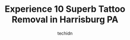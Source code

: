 ---
layout: ampstory
image: https://i0.wp.com/www.depkes.org/wp-content/uploads/2023/06/tattoo-removal-0-in-harrisburg-pa-1685815759.jpeg?resize=640,853
author: techidn
featured: false
description: Discover the impressive array of Tattoo Removal options in Harrisburg PA, where you can find 10 of the largest Tattoo Removal establishments in the area. From renowned classics to hidden gem
title: Experience 10 Superb Tattoo Removal in Harrisburg PA
cover:
   title: Experience 10 Superb Tattoo Removal in Harrisburg PA
   subtitle: Rickpate
   background: https://www.depkes.org/wp-content/uploads/2023/06/tattoo-removal-0-in-harrisburg-pa-1685815759.jpeg

pages: 
 - layout: thirds
   top: <h1>#1 717 Tattoo, Body Piercing, and Tattoo Removal Studio 2</h1>
   bottom: "<p>I took my 76 year old father here today to get his first tattoo! Christopher took excellent care of both me and my Dad as we got tattoos in rememberance of my baby sister</p>"
   background: https://www.depkes.org/wp-content/uploads/2023/06/tattoo-removal-1-in-harrisburg-pa-1685815760.jpeg
   backgroundblur: true
 - layout: thirds
   top: <h1>#2 Bella Medspa</h1>
   bottom: "<p>I went in for the first time today and the staff were so kind and courteous. The facility is very nice and clean. I had my first session for laser hair removal and Daniel</p>"
   background: https://www.depkes.org/wp-content/uploads/2023/06/tattoo-removal-2-in-harrisburg-pa-1685815760.jpeg
   cta:
      link: https://www.depkes.org/blog/experience-10-superb-tattoo-removal-in-harrisburg-pa/
      text: Experience 10 Superb Tattoo Removal in Harrisburg PA
 - layout: thirds
   top: <h1>#3 Red Beard Ink Tattoo & Body Piercing</h1>
   bottom: "<p>2312 Walnut St, Penbrook, PA 17103, United States</p>"
   background: https://www.depkes.org/wp-content/uploads/2023/06/tattoo-removal-3-in-harrisburg-pa-1685815761.jpeg
   cta:
      link: https://www.depkes.org/blog/experience-10-superb-tattoo-removal-in-harrisburg-pa/
      text: Experience 10 Superb Tattoo Removal in Harrisburg PA
 - layout: thirds
   top: <h1>#4 717 Tattoo, Body Piercing, & Tattoo Removal Studio 3</h1>
   bottom: "<p>6500 Carlisle Pike, Mechanicsburg, PA 17050, United States</p>"
   background: https://images.unsplash.com/photo-1574169208507-84376144848b?ixlib=rb-4.0.3&ixid=MnwxMjA3fDB8MHxwaG90by1wYWdlfHx8fGVufDB8fHx8&auto=format&fit=crop&w=640&h=853&q=80
   cta:
      link: https://www.depkes.org/blog/experience-10-superb-tattoo-removal-in-harrisburg-pa/
      text: Experience 10 Superb Tattoo Removal in Harrisburg PA
 - layout: thirds
   top: <h1>#5 Ego Ink Tattoo & Body Piercing Shop</h1>
   bottom: "<p>328 Market St, Lemoyne, PA 17043, United States</p>"
   background: https://images.unsplash.com/photo-1489694553447-4c9339da310d?ixlib=rb-4.0.3&ixid=MnwxMjA3fDB8MHxwaG90by1wYWdlfHx8fGVufDB8fHx8&auto=format&fit=crop&w=640&h=853&q=80
   cta:
      link: https://www.depkes.org/blog/experience-10-superb-tattoo-removal-in-harrisburg-pa/
      text: Experience 10 Superb Tattoo Removal in Harrisburg PA
 - layout: thirds
   top: <h1>#6 Capital Tattoo Company</h1>
   bottom: "<p>3917 Jonestown Rd, Harrisburg, PA 17109, United States</p>"
   background: https://images.unsplash.com/photo-1541356665065-22676f35dd40?ixlib=rb-4.0.3&ixid=MnwxMjA3fDB8MHxwaG90by1wYWdlfHx8fGVufDB8fHx8&auto=format&fit=crop&w=640&h=853&q=80
   cta:
      link: https://www.depkes.org/blog/experience-10-superb-tattoo-removal-in-harrisburg-pa/
      text: Experience 10 Superb Tattoo Removal in Harrisburg PA
 - layout: thirds
   top: <h1>#7 Black Thorn Gallery</h1>
   bottom: "<p>3609 Market St, Camp Hill, PA 17011, United States</p>"
   background: https://images.unsplash.com/photo-1597773150796-e5c14ebecbf5?ixlib=rb-4.0.3&ixid=MnwxMjA3fDB8MHxwaG90by1wYWdlfHx8fGVufDB8fHx8&auto=format&fit=crop&w=640&h=853&q=80
   cta:
      link: https://www.depkes.org/blog/experience-10-superb-tattoo-removal-in-harrisburg-pa/
      text: Experience 10 Superb Tattoo Removal in Harrisburg PA
 - layout: thirds
   middle: Continue reading...
   background: https://plus.unsplash.com/premium_photo-1664640458616-3c74f8cb4589?ixlib=rb-4.0.3&ixid=MnwxMjA3fDB8MHxwaG90by1wYWdlfHx8fGVufDB8fHx8&auto=format&fit=crop&w=640&h=853&q=80
   cta:
      link: https://www.depkes.org/blog/experience-10-superb-tattoo-removal-in-harrisburg-pa/
      text: Experience 10 Superb Tattoo Removal in Harrisburg PA
      
---